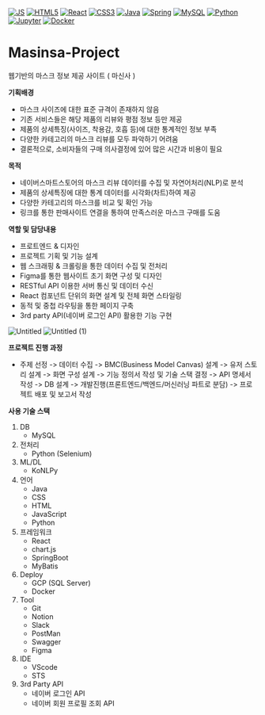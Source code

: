 [![JS](https://img.shields.io/badge/JavaScript-F7DF1E?style=flat-square&logo=JavaScript&logoColor=white)](https://github.com/dragong-sm/Masinsa-Project)
  [![HTML5](https://img.shields.io/badge/HTML5-E34F26?style=flat-square&logo=HTML5&logoColor=white)](https://github.com/dragong-sm/Masinsa-Project)
  [![React](https://img.shields.io/badge/React-61DAFB?style=flat-square&logo=React&logoColor=white)](https://github.com/dragong-sm/Masinsa-Project)
  [![CSS3](https://img.shields.io/badge/CSS3-1572B6?style=flat-square&logo=CSS3&logoColor=white)](https://github.com/dragong-sm/Masinsa-Project)
  [![Java](https://img.shields.io/badge/Java-007396?style=flat-square&logo=Java&logoColor=white)](https://github.com/Joowon0220/weather)
  [![Spring](https://img.shields.io/badge/Spring-6DB33F6?style=flat-square&logo=Spring&logoColor=white)](https://github.com/dragong-sm/Masinsa-Project)
  [![MySQL](https://img.shields.io/badge/MySQL-4479A1?style=flat-square&logo=MySQL&logoColor=white)](https://github.com/dragong-sm/Masinsa-Project)
  [![Python](https://img.shields.io/badge/Python-3776AB?style=flat-square&logo=Python&logoColor=white)](https://github.com/dragong-sm/Yeonsu-Analysis)
  [![Jupyter](https://img.shields.io/badge/Jupyter-F37626?style=flat-square&logo=Jupyter&logoColor=white)](https://github.com/dragong-sm/Yeonsu-Analysis)
  [![Docker](https://img.shields.io/badge/Docker-2496ED?style=flat-square&logo=Docker&logoColor=white)](https://github.com/dragong-sm/Yeonsu-Analysis)


# Masinsa-Project
웹기반의 마스크 정보 제공 사이트 ( 마신사 )

**기획배경**

- 마스크 사이즈에 대한 표준 규격이 존재하지 않음
- 기존 서비스들은 해당 제품의 리뷰와 평점 정보 등만 제공
- 제품의 상세특징(사이즈, 착용감, 호흡 등)에 대한 통계적인 정보 부족
- 다양한 카테고리의 마스크 리뷰를 모두 파악하기 어려움
- 결론적으로, 소비자들의 구매 의사결정에 있어 많은 시간과 비용이 필요

**목적**

- 네이버스마트스토어의 마스크 리뷰 데이터를 수집 및 자연어처리(NLP)로 분석
- 제품의 상세특징에 대한 통계 데이터를 시각화(차트)하여 제공
- 다양한 카테고리의 마스크를 비교 및 확인 가능
- 링크를 통한 판매사이트 연결을 통하여 만족스러운 마스크 구매를 도움

**역할 및 담당내용**

- 프로트엔드 & 디자인
- 프로젝트 기획 및 기능 설계
- 웹 스크래핑 & 크롤링을 통한 데이터 수집 및 전처리
- Figma를 통한 웹사이트 초기 화면 구성 및 디자인
- RESTful API 이용한 서버 통신 및 데이터 수신
- React 컴포넌트 단위의 화면 설계 및 전체 화면 스타일링
- 동적 및 중첩 라우팅을 통한 페이지 구축
- 3rd party API(네이버 로그인 API) 활용한 기능 구현


![Untitled](https://user-images.githubusercontent.com/117700630/218228561-8724f4ca-8598-4346-a167-cc044f8f032e.png)
![Untitled (1)](https://user-images.githubusercontent.com/117700630/218228563-50bf514b-f84f-4dc7-ad36-a48295337239.png)


**프로젝트 진행 과정**

- 주제 선정 -> 데이터 수집 -> BMC(Business Model Canvas) 설계 -> 유저 스토리 설계 -> 화면 구성 설계 -> 기능 정의서 작성 및 기술 스택 결정 -> API 명세서 작성 -> DB 설계 -> 개발진행(프론트엔드/백엔드/머신러닝 파트로 분담) -> 프로젝트 배포 및 보고서 작성

**사용 기술 스택**

1. DB
    - MySQL
2. 전처리
    - Python (Selenium)
3. ML/DL
    - KoNLPy
4. 언어
    - Java
    - CSS
    - HTML
    - JavaScript
    - Python
5. 프레임워크
    - React
    - chart.js
    - SpringBoot
    - MyBatis
6. Deploy
    - GCP (SQL Server)
    - Docker
7. Tool
    - Git
    - Notion
    - Slack
    - PostMan
    - Swagger
    - Figma
8. IDE
    - VScode
    - STS
9. 3rd Party API
    - 네이버 로그인 API
    - 네이버 회원 프로필 조회 API


